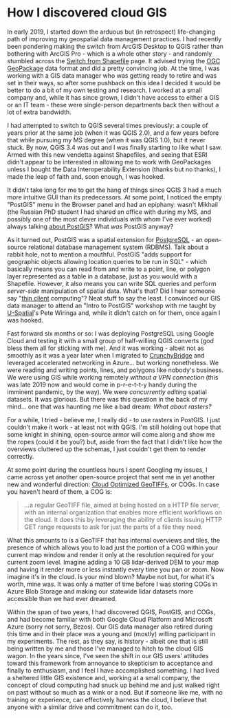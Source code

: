 # How I discovered cloud GIS

In early 2019, I started down the arduous but (in retrospect) life-changing path of improving my geospatial data management practices. I had recently been pondering making the switch from ArcGIS Desktop to QGIS rather than bothering with ArcGIS Pro - which is a whole other story - and randomly stumbled across the [Switch from Shapefile](http://switchfromshapefile.org/) page. It advised trying the [OGC GeoPackage](http://www.geopackage.org/) data format and did a pretty convincing job. At the time, I was working with a GIS data manager who was getting ready to retire and was set in their ways, so after some pushback on this idea I decided it would be better to do a bit of my own testing and research. I worked at a small company and, while it has since grown, I didn't have access to either a GIS or an IT team - these were single-person departments back then without a lot of extra bandwidth.

I had attempted to switch to QGIS several times previously: a couple of years prior at the same job (when it was QGIS 2.0), and a few years before that while pursuing my MS degree (when it was QGIS 1.0), but it never stuck. By now, QGIS 3.4 was out and I was finally starting to like what I saw. Armed with this new vendetta against Shapefiles, and seeing that ESRI didn't appear to be interested in allowing me to work with GeoPackages unless I bought the Data Interoperability Extension (thanks but no thanks), I made the leap of faith and, soon enough, I was hooked.

It didn't take long for me to get the hang of things since QGIS 3 had a much more intuitive GUI than its predecessors. At some point, I noticed the empty "PostGIS" menu in the Browser panel and had an epiphany: wasn't Mikhail (the Russian PhD student I had shared an office with during my MS, and possibly one of the most clever individuals with whom I've ever worked) always talking [about PostGIS](https://postgis.net/)? What *was* PostGIS anyway?

As it turned out, PostGIS was a spatial extension for [PostgreSQL](https://www.postgresql.org/) - an open-source relational database management system (RDBMS). Talk about a rabbit hole, not to mention a mouthful. PostGIS "adds support for geographic objects allowing location queries to be run in SQL" - which basically means you can read from and write to a point, line, or polygon layer represented as a table in a database, just as you would with a Shapefile. However, it also means you can write SQL queries and perform *server-side* manipulation of spatial data. What's that? Did I hear someone say "[thin client](https://en.wikipedia.org/wiki/Thin_client) computing"? Neat stuff to say the least. I convinced our GIS data manager to attend an "Intro to PostGIS" workshop with me taught by [U-Spatial](https://rc.umn.edu/uspatial)'s Pete Wiringa and, while it didn't catch on for them, once again I was hooked.

Fast forward six months or so: I was deploying PostgreSQL using Google Cloud and testing it with a small group of half-willing QGIS converts (god bless them all for sticking with me). And it was working - albeit not as smoothly as it was a year later when I migrated to [CrunchyBridge](https://www.crunchydata.com/products/crunchy-bridge) and leveraged accelerated networking in Azure... but working nonetheless. We were reading and writing points, lines, and polygons like nobody's business. We were using GIS while working remotely *without a VPN connection* (this was late 2019 now and would come in p-r-e-t-t-y handy during the imminent pandemic, by the way). We were *concurrently editing* spatial datasets. It was glorious. But there was this question in the back of my mind... one that was haunting me like a bad dream: *What about rasters?*

For a while, I tried - believe me, I really did - to use rasters in PostGIS. I just couldn't make it work - at least not with QGIS. I'm still holding out hope that some knight in shining, open-source armor will come along and show me the ropes (could it be you?) but, aside from the fact that I didn't like how the overviews cluttered up the schemas, I just couldn't get them to render correctly.

At some point during the countless hours I spent Googling my issues, I came across yet another open-source project that sent me in yet another new and wonderful direction: [Cloud Optimized GeoTIFFs](https://www.cogeo.org/), or COGs. In case you haven't heard of them, a COG is:

> ...a regular GeoTIFF file, aimed at being hosted on a HTTP file server, with an internal organization that enables more efficient workflows on the cloud. It does this by leveraging the ability of clients issuing ​HTTP GET range requests to ask for just the parts of a file they need.

What this amounts to is a GeoTIFF that has internal overviews and tiles, the presence of which allows you to load just the portion of a COG within your current map window and render it only at the resolution required for your current zoom level. Imagine adding a 10 GB lidar-derived DEM to your map and having it render more or less instantly every time you pan or zoom. Now imagine it's in the cloud. Is your mind blown? Maybe not but, for what it's worth, mine was. It was only a matter of time before I was storing COGs in Azure Blob Storage and making our statewide lidar datasets more accessible than we had ever dreamed.

Within the span of two years, I had discovered QGIS, PostGIS, and COGs, and had become familiar with both Google Cloud Platform and Microsoft Azure (sorry not sorry, Bezos). Our GIS data manager also retired during this time and in their place was a young and (mostly) willing participant in my experiments. The rest, as they say, is history - albeit one that is still being written by me and those I've managed to hitch to the cloud GIS wagon. In the years since, I've seen the shift in our GIS users' attitudes toward this framework from annoyance to skepticism to acceptance and finally to enthusiasm, and I feel I have accomplished something. I had lived a sheltered little GIS existence and, working at a small company, the concept of cloud computing had snuck up behind me and just walked right on past without so much as a wink or a nod. But if someone like me, with no training or experience, can effectively harness the cloud, I believe that anyone with a similar drive and commitment can do it, too.